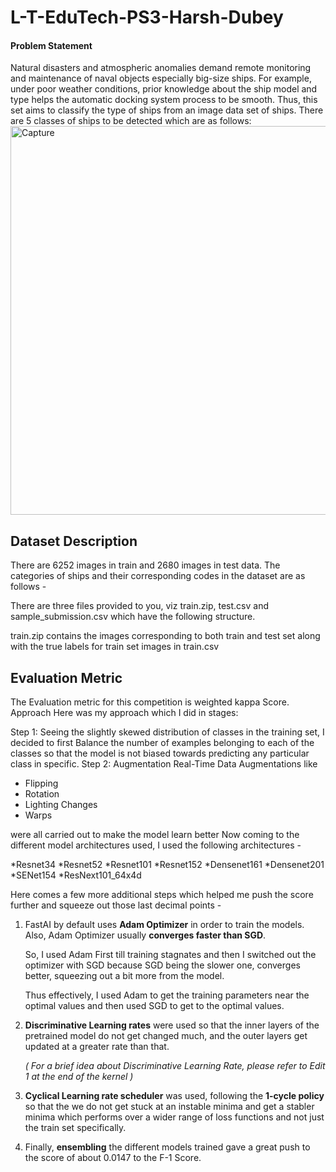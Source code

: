 # L-T-EduTech-PS3-Harsh-Dubey
#### Problem Statement
Natural disasters and atmospheric anomalies demand remote monitoring and maintenance of naval objects especially big-size ships. For example, under poor weather conditions, prior knowledge about the ship model and type helps the automatic docking system process to be smooth. Thus, this set aims to classify the type of ships from an image data set of ships.
There are 5 classes of ships to be detected which are as follows:
<img width="622" alt="Capture" src="https://user-images.githubusercontent.com/37707687/59141322-6572d600-89c8-11e9-990f-8b7ace8e2582.PNG">

## Dataset Description
There are 6252 images in train and 2680 images in test data. The categories of ships and their corresponding codes in the dataset are as follows -

There are three files provided to you, viz train.zip, test.csv and sample_submission.csv which have the following structure.

train.zip contains the images corresponding to both train and test set along with the true labels for train set images in train.csv
## Evaluation Metric
The Evaluation metric for this competition is weighted kappa Score.
Approach
Here was my approach which I did in stages:



Step 1:
Seeing the slightly skewed distribution of classes in the training set, I decided to first Balance the number of examples belonging to each of the classes so that the model is not biased towards predicting any particular class in specific.
Step 2:
Augmentation
Real-Time Data Augmentations like 
* Flipping
* Rotation
* Lighting Changes
* Warps

were all carried out to make the model learn better
Now coming to the different model architectures used, I used the following architectures -

*Resnet34
*Resnet52
*Resnet101
*Resnet152
*Densenet161
*Densenet201
*SENet154
*ResNext101_64x4d



Here comes a few more additional steps which helped me push the score further and squeeze out those last decimal points - 

1. FastAI by default uses **Adam Optimizer** in order to train the models. 
   Also, Adam Optimizer usually **converges faster than SGD**.
   
   So, I used Adam First till training stagnates and then I switched out the optimizer with SGD because SGD    being the slower one, converges better, squeezing out a bit more from the model.
   
   Thus effectively, I used Adam to get the training parameters near the optimal values and then used SGD to get to the optimal values.
   
   
2.  **Discriminative Learning rates** were used so that the inner layers of the pretrained model do not get changed much, and the outer layers get updated at a greater rate than that.

    *( For a brief idea about Discriminative Learning Rate, please refer to Edit 1 at the end of the kernel )*
    

3. **Cyclical Learning rate scheduler** was used, following the **1-cycle policy** so that the we do not get stuck at an instable minima and get a stabler minima which performs over a wider range of loss functions and not just the train set specifically.

  
   
   
4. Finally, **ensembling** the different models trained gave a great push to the score of about 0.0147 to the F-1 Score.

    

